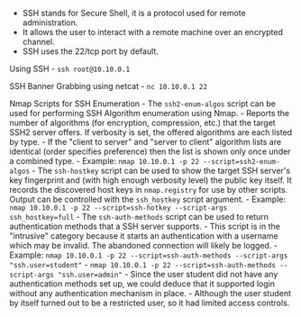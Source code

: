 - SSH stands for Secure Shell, it is a protocol used for remote administration.
- It allows the user to interact with a remote machine over an encrypted channel.
- SSH uses the 22/tcp port by default.

Using SSH
	- `ssh root@10.10.0.1`

SSH Banner Grabbing using netcat
	- `nc 10.10.0.1 22`

Nmap Scripts for SSH Enumeration
	- The `ssh2-enum-algos` script can be used for performing SSH Algorithm enumeration using Nmap.
	- Reports the number of algorithms (for encryption, compression, etc.) that the target SSH2 server offers. If verbosity is set, the offered algorithms are each listed by type.
	- If the "client to server" and "server to client" algorithm lists are identical (order specifies preference) then the list is shown only once under a combined type.
	- Example: `nmap 10.10.0.1 -p 22 --script=ssh2-enum-algos`
	- The `ssh-hostkey` script can be used to show the target SSH server's key fingerprint and (with high enough verbosity level) the public key itself. It records the discovered host keys in `nmap.registry` for use by other scripts. Output can be controlled with the `ssh_hostkey` script argument.
	- Example: `nmap 10.10.0.1 -p 22 --script=ssh-hotkey --script-args ssh_hostkey=full`
	- The `ssh-auth-methods` script can be used to return authentication methods that a SSH server supports.
	- This script is in the "intrusive" category because it starts an authentication with a username which may be invalid. The abandoned connection will likely be logged.
	- Example: `nmap 10.10.0.1 -p 22 --script=ssh-auth-methods --script-args "ssh.user=student"`
	- `nmap 10.10.0.1 -p 22 --script=ssh-auth-methods --script-args "ssh.user=admin"`
	- Since the user student did not have any authentication methods set up, we could deduce that it supported login without any authentication mechanism in place.
	- Although the user student by itself turned out to be a restricted user, so it had limited access controls.